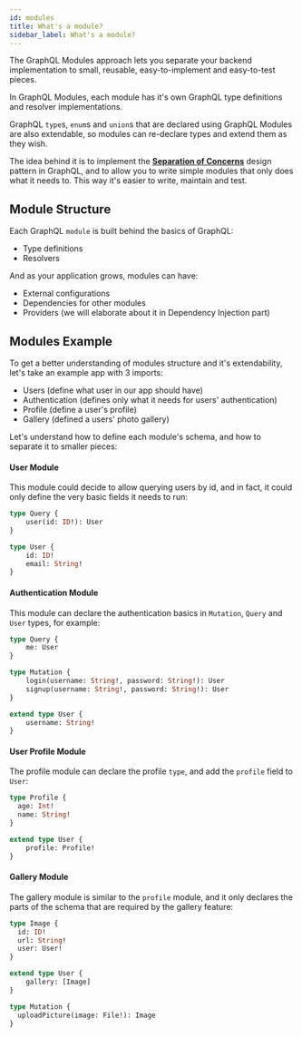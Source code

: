 ```yaml
---
id: modules
title: What's a module?
sidebar_label: What's a module?
---
```


The GraphQL Modules approach lets you separate your backend implementation to small, reusable, easy-to-implement and easy-to-test pieces.

In GraphQL Modules, each module has it's own GraphQL type definitions and resolver implementations.

GraphQL `type`s, `enum`s and `union`s that are declared using GraphQL Modules are also extendable, so modules can re-declare types and extend them as they wish.

The idea behind it is to implement the **[Separation of Concerns](https://deviq.com/separation-of-concerns/)** design pattern in GraphQL, and to allow you to write simple modules that only does what it needs to. This way it's easier to write, maintain and test.

## Module Structure

Each GraphQL `module` is built behind the basics of GraphQL:

- Type definitions
- Resolvers

And as your application grows, modules can have:

- External configurations
- Dependencies for other modules
- Providers (we will elaborate about it in Dependency Injection part)

## Modules Example

To get a better understanding of modules structure and it's extendability, let's take an example app with 3 imports: 

- Users (define what user in our app should have)
- Authentication (defines only what it needs for users' authentication)
- Profile (define a user's profile)
- Gallery (defined a users' photo gallery)

Let's understand how to define each module's schema, and how to separate it to smaller pieces:

#### User Module

This module could decide to allow querying users by id, and in fact, it could only define the very basic fields it needs to run:

```graphql
type Query {
    user(id: ID!): User
}

type User {
    id: ID!
    email: String!
}
```

#### Authentication Module

This module can declare the authentication basics in `Mutation`, `Query` and `User` types, for example:

```graphql
type Query {
    me: User
}

type Mutation {
    login(username: String!, password: String!): User
    signup(username: String!, password: String!): User
}

extend type User {
    username: String!
}
```

#### User Profile Module

The profile module can declare the profile `type`, and add the `profile` field to `User`:

```graphql
type Profile {
  age: Int!
  name: String!
}

extend type User {
    profile: Profile!
}
```

#### Gallery Module

The gallery module is similar to the `profile` module, and it only declares the parts of the schema that are required by the gallery feature:

```graphql
type Image {
  id: ID!
  url: String!
  user: User!
}

extend type User {
    gallery: [Image]
}

type Mutation {
  uploadPicture(image: File!): Image
}
```

